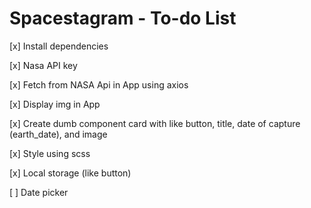 # Spacestagram - To-do List

[x] Install dependencies

[x] Nasa API key

[x] Fetch from NASA Api in App using axios

[x] Display img in App

[x] Create dumb component card with like button, title, date of capture (earth_date), and image

[x] Style using scss

[x] Local storage (like button)

[ ] Date picker